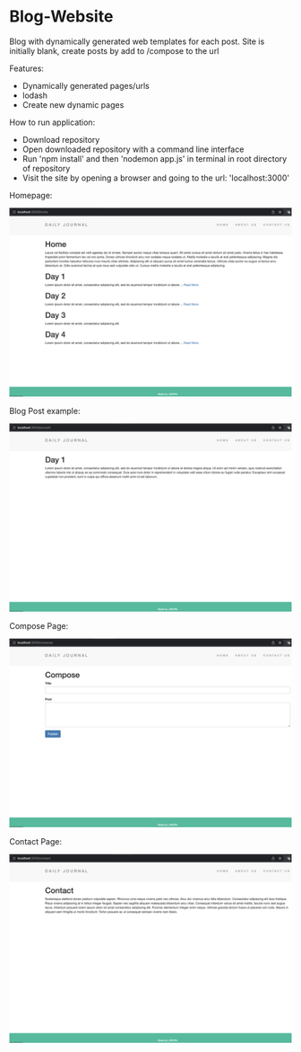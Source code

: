 # Blog-Website
 
Blog with dynamically generated web templates for each post. Site is initially blank, create posts by add to /compose to the url

Features:
- Dynamically generated pages/urls
- lodash
- Create new dynamic pages

How to run application:
- Download repository
- Open downloaded repository with a command line interface
- Run 'npm install' and then 'nodemon app.js' in terminal in root directory of repository
- Visit the site by opening a browser and going to the url: 'localhost:3000'

Homepage:

![alt text](https://github.com/J0K3Rn/Blog-Website/blob/main/screenshots/homepage.png?raw=true) 

Blog Post example:

![alt text](https://github.com/J0K3Rn/Blog-Website/blob/main/screenshots/post.png?raw=true)

Compose Page:

![alt text](https://github.com/J0K3Rn/Blog-Website/blob/main/screenshots/compose.png?raw=true)

Contact Page:

![alt text](https://github.com/J0K3Rn/Blog-Website/blob/main/screenshots/contact.png?raw=true)